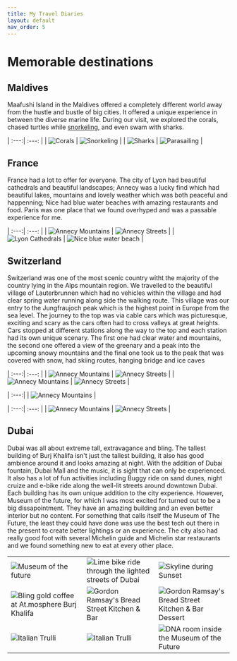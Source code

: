 ```yaml
---
title: My Travel Diaries
layout: default
nav_order: 5
---
```


# Memorable destinations


## Maldives

Maafushi Island in the Maldives offered a completely different world away from the hustle and bustle of big cities. It offered a unique experience in between the diverse marine life. During our visit, we explored the corals, chased turtles while [snorkeling](photos/snorkeling.mp4), and even swam with sharks.

| :---:| :---: |
| ![Corals](photos/corals.JPG) | ![Snorkeling](photos/turtles.JPG)  |
| ![Sharks](photos/sharks.png) | ![Parasailing](photos/parasailing2.png) | 


## France
France had a lot to offer for everyone. The city of Lyon had beautiful cathedrals and beautiful landscapes; Annecy was a lucky find which had beautiful lakes, mountains and lovely weather which was both peaceful and happenning; Nice had blue water beaches with amazing restaurants and food. Paris was one place that we found overhyped and was a passable experience for me.

| :---:| :---: |
| ![Annecy Mountains](photos/france/annecy_mountains.jpg) | ![Annecy Streets](photos/france/annecy_streets.jpg) |
| ![Lyon Cathedrals](photos/france/lyon_cathedrals.jpg) | ![Nice blue water beach](photos/france/nice_beach.jpg) | 


## Switzerland
Switzerland was one of the most scenic country witht the majority of the country lying in the Alps mountain region. We travelled to the beautiful village of Lauterbrunnen which had no vehicles within the village and had clear spring water running along side the walking route. This village was our entry to the Jungfraujoch peak which is the highest point in Europe from the sea level. The journey to the top was via cable cars which was picturesque, exciting and scary as the cars often had to cross valleys at great heights. Cars stopped at different stations along the way to the top and each station had its own unique scenary. The first one had clear water and mountains, the second one offered a view of the greenary and a peak into the upcoming snowy mountains and the final one took us to the peak that was covered with snow, had skiing routes, hanging bridge and ice caves

| :---:| :---: |
| ![Annecy Mountains](photos/switzerland/lauterbraunen.jpg) | ![Annecy Streets](photos/switzerland/cable_rides.jpg) |
| ![Annecy Mountains](photos/switzerland/level1.jpg) | ![Annecy Streets](photos/switzerland/level1_house.jpg) |

| :---:|
| ![Annecy Mountains](photos/switzerland/panaromic_top.jpg) |

| :---:| :---: |
| ![Annecy Mountains](photos/switzerland/mountain.jpg) | ![Annecy Streets](photos/switzerland/ice_cave.jpg) |



## Dubai
Dubai was all about extreme tall, extravagance and bling. The tallest building of Burj Khalifa isn't just the tallest building, it also has good ambience around it and looks amazing at night. With the addition of Dubai fountain, Dubai Mall and the music, it is sight that can only be experienced. It also has a lot of fun activities including Buggy ride on sand dunes, night cruize and e-bike ride along the well-lit streets around downtown Dubai. Each building has its own unique addition to the city experience. However, Museum of the future, for which I was most excited for turned out to be a big dissapointment. They have an amazing building and an even better interior but no content. For something that calls itself the Museum of The Future, the least they could have done was use the best tech out there in the present to create better lightings or an experience. The city also had really good foot with several Michelin guide and Michelin star restaurants and we found something new to eat at every other place. 
<table>
    <tbody>
        <tr>
            <td><img src="photos/dubai/fountain.png" alt="Museum of the future"></td>
            <td><img src="photos/dubai/lime.png" alt="Lime bike ride through the lighted streets of Dubai"></td>
            <td><img src="photos/dubai/sunset.jpg" alt="Skyline during Sunset"></td>
        </tr>
        <tr>
            <td><img src="photos/dubai/gold_coffee.jpg" alt="Bling gold coffee at At.mosphere Burj Khalifa"></td>
            <td colspan><img src="photos/dubai/ramsay.jpg" alt="Gordon Ramsay's Bread Street Kitchen & Bar"></td>
            <td colspan><img src="photos/dubai/food.jpg" alt="Gordon Ramsay's Bread Street Kitchen & Bar Dessert"></td>
        </tr>
        <tr>
            <td ><img src="photos/dubai/buggy.png" alt="Italian Trulli"></td>
            <td colspan><img src="photos/dubai/cruize.jpg" alt="Italian Trulli"></td>
            <td colspan><img src="photos/dubai/mof_dna.jpg" alt="DNA room inside the Museum of the Future"></td>
        </tr>
    </tbody>
</table>